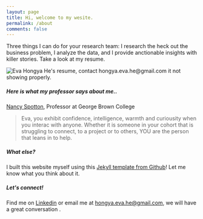 ```yaml
---
layout: page
title: Hi, welcome to my wesite.
permalink: /about
comments: false
---
```

<div class="row justify-content-between">
<div class="col-md-8 pr-5">

<p>Three things I can do for your research team: I research the heck out the business problem, I analyze the data, and I provide anctionable insights with killer stories. Take a look at my resume.  </p>

<p class="mb-5"><img class="shadow-lg" src="{{site.baseurl}}/assets/images/resume.jpg" alt="Eva Hongya He's resume, contact hongya.eva.he@gmail.com it not showing properly." /></p>

<h5>Here is what my professor says about me..</h5>
<p> <a target="_blank"  href="https://www.linkedin.com/in/nancy-j-spotton">Nancy Spotton</a>, Professor at George Brown College </p>

<blockquote>
<p> Eva, you exhibit confidence, intelligence, warmth and curiousity when you interac with anyone. Whether it is someone in your cohort that is struggling to connect, to a project or to others, YOU are the person that leans in to help.</p></blockquote>

<h5>What else?</h5>

<p>I built this website myself using this <a target="_blank"  href="https://github.com/wowthemesnet/mediumish-theme-jekyll">Jekyll template from Github</a>! Let me know what you think about it.</p>

</div>

<div class="col-md-4">

<div class="sticky-top sticky-top-80">
<h5>Let's connect!</h5>

<p>Find me on <a target="_blank" href="https://www.linkedin.com/in/evahongya">Linkedin</a> or email me at <a href="mailto:hongya.eva.he@gmail.com">hongya.eva.he@gmail.com</a>, we will have a great conversation <i class="far fa-smile-beam"></i>.</p>

</div>
</div>
</div>
